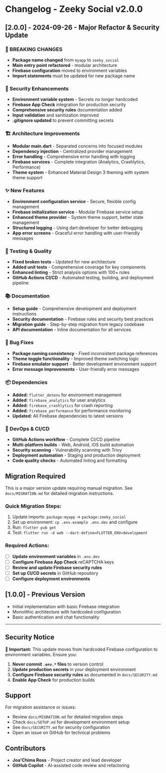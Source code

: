 # Changelog - Zeeky Social v2.0.0

## [2.0.0] - 2024-09-26 - Major Refactor & Security Update

### 🚨 BREAKING CHANGES
- **Package name changed** from `myapp` to `zeeky_social`
- **Main entry point refactored** - modular architecture
- **Firebase configuration** moved to environment variables
- **Import statements** must be updated for new package name

### 🔐 Security Enhancements
- **Environment variable system** - Secrets no longer hardcoded
- **Firebase App Check** integration for production security
- **Comprehensive security rules** documentation added
- **Input validation** and sanitization improved
- **.gitignore updated** to prevent committing secrets

### 🏗️ Architecture Improvements  
- **Modular main.dart** - Separated concerns into focused modules
- **Dependency injection** - Centralized provider management
- **Error handling** - Comprehensive error handling with logging
- **Firebase services** - Complete integration (Analytics, Crashlytics, Performance)
- **Theme system** - Enhanced Material Design 3 theming with system theme support

### ✨ New Features
- **Environment configuration service** - Secure, flexible config management  
- **Firebase initialization service** - Modular Firebase service setup
- **Enhanced theme provider** - System theme support, better state management
- **Structured logging** - Using dart:developer for better debugging
- **App error screens** - Graceful error handling with user-friendly messages

### 🧪 Testing & Quality
- **Fixed broken tests** - Updated for new architecture
- **Added unit tests** - Comprehensive coverage for key components
- **Enhanced linting** - Strict analysis options with 100+ rules
- **GitHub Actions CI/CD** - Automated testing, building, and deployment pipeline

### 📚 Documentation
- **Setup guide** - Comprehensive development and deployment instructions
- **Security documentation** - Firebase rules and security best practices  
- **Migration guide** - Step-by-step migration from legacy codebase
- **API documentation** - Inline documentation for all services

### 🐛 Bug Fixes
- **Package naming consistency** - Fixed inconsistent package references
- **Theme toggle functionality** - Improved theme switching logic
- **Firebase emulator support** - Better development environment support
- **Error message improvements** - User-friendly error messages

### 📦 Dependencies
- **Added:** `flutter_dotenv` for environment management
- **Added:** `firebase_analytics` for user analytics  
- **Added:** `firebase_crashlytics` for crash reporting
- **Added:** `firebase_performance` for performance monitoring
- **Updated:** All Firebase dependencies to latest versions

### 🚀 DevOps & CI/CD
- **GitHub Actions workflow** - Complete CI/CD pipeline
- **Multi-platform builds** - Web, Android, iOS build automation
- **Security scanning** - Vulnerability scanning with Trivy
- **Deployment automation** - Staging and production deployment
- **Code quality checks** - Automated linting and formatting

## Migration Required

This is a major version update requiring manual migration. See `docs/MIGRATION.md` for detailed migration instructions.

### Quick Migration Steps:
1. Update imports: `package:myapp` → `package:zeeky_social`
2. Set up environment: `cp .env.example .env.dev` and configure
3. Run: `flutter pub get`
4. Test: `flutter run -d web --dart-define=FLUTTER_ENV=development`

### Required Actions:
- [ ] **Update environment variables** in `.env.dev`
- [ ] **Configure Firebase App Check** reCAPTCHA keys
- [ ] **Review and update Firebase security rules**
- [ ] **Set up CI/CD secrets** in GitHub repository
- [ ] **Configure deployment environments**

## [1.0.0] - Previous Version
- Initial implementation with basic Firebase integration
- Monolithic architecture with hardcoded configuration
- Basic authentication and chat functionality

---

## Security Notice

**🚨 Important:** This update moves from hardcoded Firebase configuration to environment variables. Ensure you:

1. **Never commit `.env.*` files** to version control
2. **Update production secrets** in your deployment environment  
3. **Configure Firebase security rules** as documented in `docs/SECURITY.md`
4. **Enable App Check** for production builds

## Support

For migration assistance or issues:
- Review `docs/MIGRATION.md` for detailed migration steps
- Check `docs/SETUP.md` for development environment setup  
- See `docs/SECURITY.md` for security configuration
- Open an issue on GitHub for technical problems

## Contributors

- **Joa'Chima Ross** - Project creator and lead developer
- **GitHub Copilot** - AI-assisted code review and refactoring